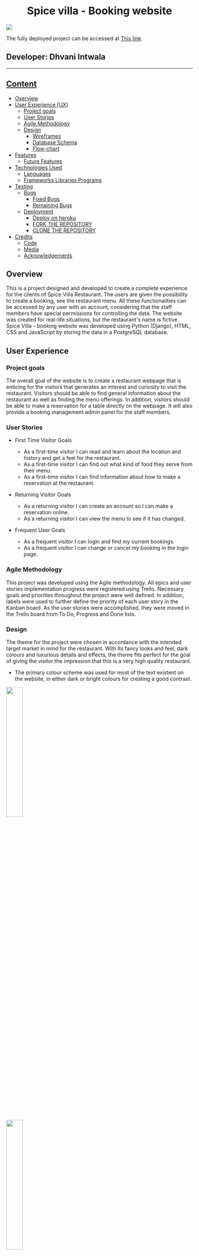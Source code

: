 <h1 align="center"> Spice villa - Booking website</h1>

<img src="static/images/readme-img/home-page.png" ><br>

The fully deployed project can be accessed at [This link](https://spice-villa-c8a666e63481.herokuapp.com/).<br>

## Developer: Dhvani Intwala

---

## [Content](#content)

- [Overview](#overview)
- [User Experience (UX)](#user-experience-ux)
  - [Project goals](#project-goals)
  - [User Stories](#user-stories)
  - [Agile Methodology](#agile-methodology)
  - [Design](#design)
    - [Wireframes](#wireframes)
    - [Database Schema](#database-schema)
    - [Flow-chart](#flow-chart)
- [Features](#features)
  - [Future Features](#future-features)
- [Technologies Used](#technologies-used)
  - [Languages](#languages)
  - [Frameworks Libraries Programs](#frameworks-libraries-programs)
- [Testing](#testing)
  - [Bugs](#bugs)
    - [Fixed Bugs](#fixed-bugs)
    - [Remaining Bugs](#remaining-bugs)
  - [Deployment](#deployment)
    - [Deploy on heroku](#deploy-on-heroku)
    - [FORK THE REPOSITORY](#fork-the-repository)
    - [CLONE THE REPOSITORY](#clone-the-repository)
- [Credits](#credits)
  - [Code](#code)
  - [Media](#media)
  - [Acknowledgements](#acknowledgements)

## Overview

This is a project designed and developed to create a complete experience for the clients of Spice Villa Restaurant. The users are given the possibility to create a booking, see the restaurant menu. All these functionalities can be accessed by any user with an account, considering that the staff members have special permissions for controlling the data.
The website was created for real-life situations, but the restaurant's name is fictive.
Spice Villa - booking website was developed using Python (Django), HTML, CSS and JavaScript by storing the data in a PostgreSQL database.

## User Experience

### Project goals

The overall goal of the website is to create a restaurant webpage that is enticing for the visitors that generates an interest and curiosity to visit the restaurant. Visitors should be able to find general information about the restaurant as well as finding the menu offerings. In addition, visitors should be able to make a reservation for a table directly on the webpage. It will also provide a booking management admin panel for the staff members.

### User Stories
-  First Time Visitor Goals
   - As a first-time visitor I can read and learn about the location and history
    and get a feel for the restaurant.
   - As a first-time visitor I can find out what kind of food they serve from
    their menu.
   - As a first-time visitor I can find information about how to make a
    reservation at the restaurant.

- Returning Visitor Goals
  - As a returning visitor I can create an account so I can make a
    reservation online.
  - As a returning visitor I can view the menu to see if it has changed.

- Frequent User Goals
  - As a frequent visitor I can login and find my current bookings.
  -  As a frequent visitor I can change or cancel my booking in the login
    page.

### Agile Methodology

This project was developed using the Agile methodology.
All epics and user stories implementation progress were registered using Trello. Necessary goals and
priorities throughout the project were well defined. In addition, labels were used to further define
the priority of each user story in the Kanban board. As the user stories were accomplished, they
were moved in the Trello board from To Do, Progress and Done lists.

### Design

The theme for the project were chosen in accordance with the intended target market in mind for
the restaurant. With its fancy looks and feel, dark colours and luxurious details and effects, the
theme fits perfect for the goal of giving the visitor the impression that this is a very high quality
restaurant.

- The primary colour scheme was used for most of the text existent on the website, in either dark or bright colours for creating a good contrast.<br>

<img src="static/images/readme-img/black_color.png" width="30%"><br>
<img src="static/images/readme-img/gray-color.png" width="30%"><br>
<img src="static/images/readme-img/white_color.png" width="30%"><br>

- The secondary colour scheme was used for buttons, warnings, errors or for highlighting important information.

<img src="static/images/readme-img/green_color.png" width="30%"><br>
<img src="static/images/readme-img/red_color.png" width="30%"><br>
<img src="static/images/readme-img/light_color.png" width="30%"><br>




### Wireframes

### Database Schema
The project uses the PostgreSQL relational database for storing the data.
There were created two diagrams to represent the relation between the tables.

<details>
<summary>Schema</summary>
<img src="static/images/readme-img/Database.png" ><br>
</details>

### Flowchart
The Flowchart for my program was created using LucidChart and it visually represents how the system works.

<details>
<summary>Flowchart</summary>
<img src="static/images/readme-img/Flowchart.png" ><br>
</details>



## Features

### Navbar

- The navbar shows all the sections that the user can enter and provides a quick and easy means of
  navigating the site. The link to make a booking is enlarged to make it extra easy to find and use.

  ![Navbar](/static/images/readme-img/Nav.png)

### Hero

The hero section makes for a great first impression of the site and thus the restaurant for the visitor.
It also encompasses the links that the user most likely needs the most often which is the menu link
and a link to Book a Table.
![Hero](/static/images/readme-img/Hero.png)

### Menu

On the Menu page there is a list with all the menu elements. Every item represents a meal with
details such as Name, Image, Price, and Ingredients. The list design is simple and attractive.

![Menu](/static/images/readme-img/menu-page.png)

### About

The about section tells more about the restaurant and incorporates some of the design to further
enhance its unique selling points.

![About](/static/images/readme-img/About.png)

### Testimonials

The testimonials show what some of the previous customers says of the restaurant and is a method
of providing social proof to increase customer conversion of the webpage.

![Testimonials](/static/images/readme-img/Testimonial.png)

### Gallery

In the gallery visitors can see examples of its interior and what the restaurant looks like.

![Gallery](/static/images/readme-img/Gallery.png)

### Contact

The contact section includes all the necessary information about the restaurant that the visitor may
need to know about.

![Contact](/static/images/readme-img/Contact.png)

### Account signup/Login

The account pages where the user can create an account in order to book a table, as well as login as
an existing user.

![signup/Login](/static/images/readme-img/sign-up.png)

###  Login page

The users accounts have been created using the django allauth module. This way, information about
the current user can be accessed from the template and displayed for confirming that the
authentication was successful.
Considering that the website is created for a restaurant, the profile of the user is created to display
essential information such as name and email.

![Login](/static/images/readme-img/login.png)


### Book a Table

Every user that is authenticated can access the Bookings page for making a reservation. This feature
provides a form with multiple sections that appear successively, as steps in completing the booking.
The first section is for selecting the date and time interval of the booking

- The inputs are validated after the following rules:
   - The Date value should not be less than the current day;
   - For the current day the Start hour can't be less than the current hour;
   - End Hour should be greater than Start hour;
   - Start and End hours must be between 9:00 AM - 11:00;

![Booking page](/static/images/readme-img/Booking_page.png)

The next section appears only if the previous one is valid and it displays the tables existing in the
restaurant in the colour that matches their availability status. The user can now choose a table from
the dropdown, considering that it only contains the free tables. Also, there is a read-only input with
a value that represents the number of seats for each selected table, as an informative element.

![BookaTable](/static/images/readme-img/Table.png)

Another part of the form is displayed with the contact details to be filled in. A better alternative
available for the users that are not staff members is to check the Book it on my name option. This
means that the form will automatically register the authenticated user's name and email as contact
details.

![Contact-details](/static/images/readme-img/Contact_user.png)

The last section contains an overview of the booking. If the reservation is submitted, a success message will appear
![overview](/static/images/readme-img/Overview_details.png)


### Mybookings

The users' accounts have been created using the django allauth module. This way, information about the current user can be accessed from the template and displayed for confirming that the authentication was successful.
Considering that the website is created for a restaurant, the profile of the user is created to display essential information such as name and email.

![Mybookings](/static/images/readme-img/mybooking.png)

Also, the my booking page contains one more feature that better experience with the website. 

-The feature is called Your upcoming bookings and is represented by a list of the bookings created by the currently authenticated user.
Every booking has a visual representation of a note with the details of the reservation written on it.

![Mybookings](/static/images/readme-img/sticky-img1.png)

Also, for giving the user the ability to manage his bookings, every element in the list comes with a Delete Booking button.
The button triggers a modal for confirmation, that being a part of the defensive programming.

![Mybookings delete](/static/images/readme-img/delete_booking.png)

If the bookings list is empty, a suggestive message is displayed.

![No_booking_msg](/static/images/readme-img/nobooking-msg.png)






### Footer

The footer contains the essential information about the restaurant for easy access to the most
relevant contact information and social media links on all pages throughout the website.

![Footer](/static/images/readme-img/footer.png)

## Technologies Used

### Languages

- Python
- Django
- JavaScript
- HTML5
- CSS3

### Frameworks, Libraries, Programs
- Python Built-in Modules:
  - [os](https://docs.python.org/3/library/os.html) 

- External Packages
  - [cloudinary](https://pypi.org/project/cloudinary/1.29.0/) 
  - [dj-database-url](https://pypi.org/project/dj-database-url/0.5.0/) 
  - [dj3-cloudinary-storage](https://pypi.org/project/dj3-cloudinary-storage/0.0.6/) 
  - [Django](https://pypi.org/project/Django/3.2.14/) 
  - [django-allauth](https://pypi.org/project/django-allauth/0.51.0/)
  - [gunicorn](https://pypi.org/project/gunicorn/20.1.0/)
  - [psycopg2](https://pypi.org/project/psycopg2/2.9.3/) 

### Programs & Tools

- [Google Fonts:](https://fonts.google.com/)
  - Was used to to incorporate font styles.  
- [Bootstrap](https://getbootstrap.com/)
  - Was used to create the front-end design.
- [GitPod:](https://gitpod.io/)
  - Gitpod was used as IDE to commit and push the project to GitHub.
- [GitHub:](https://github.com/)
  - Was used for all storing and backup of the code pertaining to the project.
- [Balsamiq:](https://balsamiq.com/)
  - Was used to create wireframes
- [LucidCharts:](https://www.lucidchart.com/)
  - Was used to create the database schema.

## Deployment

### Deploy on Heroku

1.  Create Pipfile

In the terminal enter the command ` pip3 freeze > requirements.txt`, and a file with all requirements will be created.

2. Setting up Heroku

   - Go to the Heroku website (https://www.heroku.com/)
   - Login to Heroku and choose _Create App_
   - Click _New_ and _Create a new app_
   - Choose a name and select your location
   - Go to the _Resources_ tab
   - From the Resources list select _Heroku Postgres_
   - Navigate to the _Deploy_ tab
   - Click on _Connect to Github_ and search for your repository
   - Navigate to the _Settings_ tab
   - Reveal Config Vars and add your Cloudinary, Database URL (from Heroku-Postgres) and Secret key.

3. Deployment on Heroku

   - Go to the Deploy tab.
   - Choose the main branch for deploying and enable automatic deployment
   - Select manual deploy for building the App

### Fork the repository

For creating a copy of the repository on your account and change it without affecting the original project, use<b>Fork</b> directly from GitHub:

- On [My Repository Page](https://github.com/useriasminna/italianissimo-booking-website), press <i>Fork</i> in the top right of the page
- A forked version of my project will appear in your repository<br></br>

### Clone the repository

For creating a clone of the repository on your local machine, use<b>Clone</b>:

- On [My Repository Page](https://github.com/useriasminna/italianissimo-booking-website), click the <i>Code</i> green button, right above the code window
- Chose from <i>HTTPS, SSH and GitClub CLI</i> format and copy (preferably <i>HTTPS</i>)
- In your <i>IDE</i> open <i>Git Bash</i>
- Enter the command <code>git clone</code> followed by the copied URL
- Your clone was created
<hr>

## Credits

### Code

- [Django Documenation](https://www.djangoproject.com/) was used to provide examples of code solutions and Django functionality.
- [Bootstrap Documenation](https://getbootstrap.com/) was used to provide examples of Bootstrap functionality and building blocks.
- [Code Institute walkthrough](https://codeinstitute.net/) as inspiration and code examples, the code institute walkthroughs "Hello Django" and "I Think Therefore I Blog" was used.

### Content

### Media

- Most of the pictures for the project was taken from [Google](https://www.google.de)

### Acknowledgements

- The tutor support team at Code Institute for their support.
- My Code Institute Mentor for feedback and suggestions.
- The Code Institute Slack community.

[Back to top](#content)
